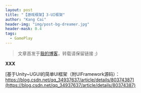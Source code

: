 ```yaml
---
layout: post
title: "【游戏框架】3-UI框架"
author: "Kang Cai"
header-img: "img/post-bg-dreamer.jpg"
header-mask: 0.4
tags:
  - GamePlay
---
```


> 文章首发于[我的博客](https://kangcai.github.io)，转载请保留链接 ;)


**XXX**

[基于Unity~UGUI的简单UI框架（附UIFramework源码）：https://blog.csdn.net/qq_34937637/article/details/80374387](https://blog.csdn.net/qq_34937637/article/details/80374387)